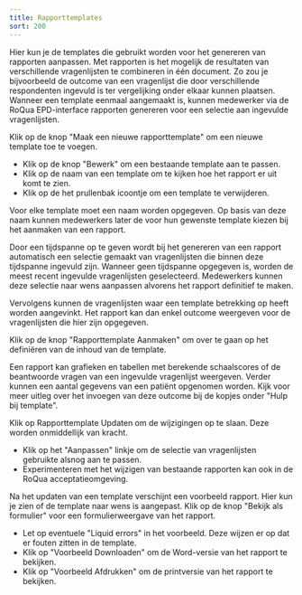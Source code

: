 ```yaml
---
title: Rapporttemplates
sort: 200
---
```


Hier kun je de templates die gebruikt worden voor het genereren van rapporten aanpassen. Met rapporten is het mogelijk de resultaten van verschillende vragenlijsten te combineren in één document. Zo zou je bijvoorbeeld de outcome  van een vragenlijst die door verschillende respondenten ingevuld is ter vergelijking onder elkaar kunnen plaatsen. Wanneer een template eenmaal aangemaakt is, kunnen medewerker via de RoQua EPD-interface rapporten genereren voor een selectie aan ingevulde vragenlijsten.

Klik op de knop "Maak een nieuwe rapporttemplate" om een nieuwe template toe te voegen.

<screenshot src="/screenshots/reports.png" />

<ul class="hints">
  <li>Klik op de knop "Bewerk" om een bestaande template aan te passen.</li>
  <li>Klik op de naam van een template om te kijken hoe het rapport er uit komt te zien.</li>
  <li>Klik op de het prullenbak icoontje om een template te verwijderen.</li>
</ul>

Voor elke template moet een naam worden opgegeven. Op basis van deze naam kunnen medewerkers later de voor hun gewenste template kiezen bij het aanmaken van een rapport.

Door een tijdspanne op te geven wordt bij het genereren van een rapport automatisch een selectie gemaakt van vragenlijsten die binnen deze tijdspanne ingevuld zijn. Wanneer geen tijdspanne opgegeven is, worden de meest recent ingevulde vragenlijsten geselecteerd. Medewerkers kunnen deze selectie naar wens aanpassen alvorens het rapport definitief te maken.

Vervolgens kunnen de vragenlijsten waar een template betrekking op heeft worden aangevinkt. Het rapport kan dan enkel outcome weergeven voor de vragenlijsten die hier zijn opgegeven.

<screenshot src="/screenshots/reports_new.png" />

Klik op de knop "Rapporttemplate Aanmaken" om over te gaan op het definiëren van de inhoud van de template.

Een rapport kan grafieken en tabellen met berekende schaalscores of de beantwoorde vragen van een ingevulde vragenlijst weergeven. Verder kunnen een aantal gegevens van een patiënt opgenomen worden. Kijk voor meer uitleg over het invoegen van deze outcome bij de kopjes onder "Hulp bij template".

Klik op Rapporttemplate Updaten om de wijzigingen op te slaan. Deze worden onmiddellijk van kracht.

<screenshot src="/screenshots/reports_update.png" />

<ul class="hints">
  <li>Klik op het "Aanpassen" linkje om de selectie van vragenlijsten gebruikte alsnog aan te passen.</li>
  <li>Experimenteren met het wijzigen van bestaande rapporten kan ook in de RoQua acceptatieomgeving.</li>
</ul>

Na het updaten van een template verschijnt een voorbeeld rapport. Hier kun je zien of de template naar wens is aangepast. Klik op de knop "Bekijk als formulier" voor een formulierweergave van het rapport.

<screenshot src="/screenshots/reports_view.png" />

<ul class="hints">
  <li>Let op eventuele "Liquid errors" in het voorbeeld. Deze wijzen er op dat er fouten zitten in de template.</li>
  <li>Klik op "Voorbeeld Downloaden" om de Word-versie van het rapport te bekijken.</li>
  <li>Klik op "Voorbeeld Afdrukken" om de printversie van het rapport te bekijken.</li>
</ul>

